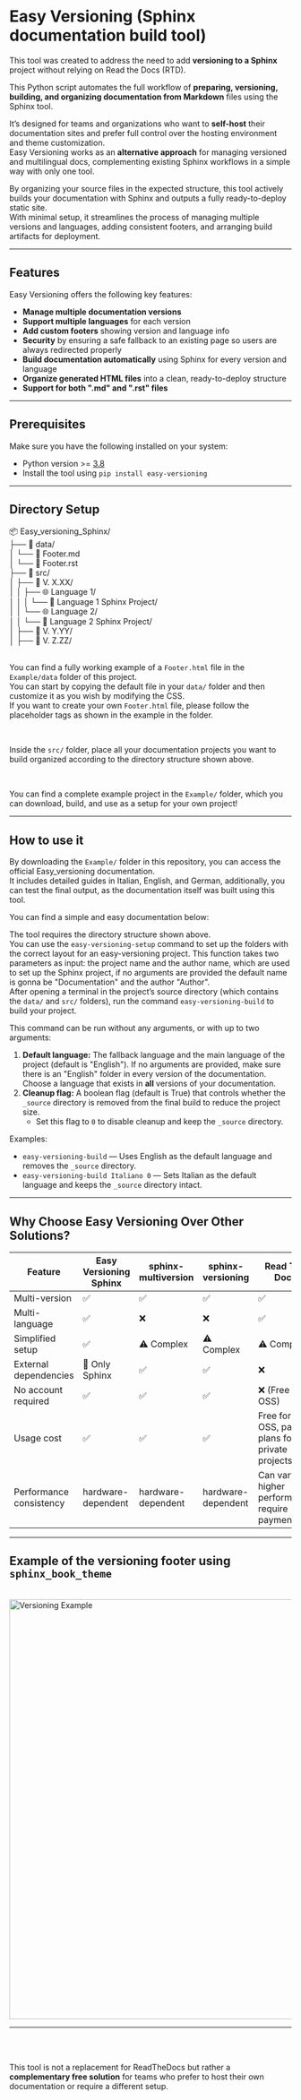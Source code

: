 # Easy Versioning (Sphinx documentation build tool)
  
This tool was created to address the need to add **versioning to a Sphinx** project without relying on Read the Docs (RTD).  
  
This Python script automates the full workflow of **preparing, versioning, building, and organizing documentation from Markdown** files using the Sphinx tool.  

It’s designed for teams and organizations who want to **self-host** their documentation sites and prefer full control over the hosting environment and theme customization.  
Easy Versioning works as an **alternative approach** for managing versioned and multilingual docs, complementing existing Sphinx workflows in a simple way with only one tool.

By organizing your source files in the expected structure, this tool actively builds your documentation with Sphinx and outputs a fully ready-to-deploy static site.  
With minimal setup, it streamlines the process of managing multiple versions and languages, adding consistent footers, and arranging build artifacts for deployment.

---

## Features

Easy Versioning offers the following key features:

-  **Manage multiple documentation versions**
-  **Support multiple languages** for each version
-  **Add custom footers** showing version and language info
-  **Security** by ensuring a safe fallback to an existing page so users are always redirected properly
-  **Build documentation automatically** using Sphinx for every version and language
-  **Organize generated HTML files** into a clean, ready-to-deploy structure
-  **Support for both ".md" and ".rst" files**

---

## Prerequisites

Make sure you have the following installed on your system:

- Python version >= [3.8](https://www.python.org/downloads/)
- Install the tool using `pip install easy-versioning`

---

## Directory Setup
📦 Easy_versioning_Sphinx/  
├── 📂 data/  
│   └── 📄 Footer.md  
│   └── 📄 Footer.rst  
├── 📂 src/  
│   ├── 📁 V. X.XX/  
│   │   ├── 🌐 Language 1/  
│   │   │   └── 📘 Language 1 Sphinx Project/  
│   │   └── 🌐 Language 2/  
│   │       └── 📘 Language 2 Sphinx Project/  
│   ├── 📁 V. Y.YY/  
│   ├── 📁 V. Z.ZZ/  
<br>

You can find a fully working example of a `Footer.html` file in the `Example/data` folder of this project.  
You can start by copying the default file in your `data/` folder and then customize it as you wish by modifying the CSS.  
If you want to create your own `Footer.html` file, please follow the placeholder tags as shown in the example in the folder.

<br>

Inside the `src/` folder, place all your documentation projects you want to build organized according to the directory structure shown above.

<br>

You can find a complete example project in the `Example/` folder, which you can download, build, and use as a setup for your own project!

---

## How to use it

By downloading the `Example/` folder in this repository, you can access the official Easy_versioning documentation.   
It includes detailed guides in Italian, English, and German, additionally, you can test the final output, as the documentation itself was built using this tool.  

You can find a simple and easy documentation below:   

The tool requires the directory structure shown above.  
You can use the `easy-versioning-setup` command to set up the folders with the correct layout for an easy-versioning project. This function takes two parameters as input: the project name and the author name, which are used to set up the Sphinx project, if no arguments are provided the default name is gonna be "Documentation" and the author "Author".   
After opening a terminal in the project’s source directory (which contains the `data/` and `src/` folders), run the command `easy-versioning-build` to build your project.

This command can be run without any arguments, or with up to two arguments:

1. **Default language:** The fallback language and the main language of the project (default is "English"). If no arguments are provided, make sure there is an "English" folder in every version of the documentation. Choose a language that exists in **all** versions of your documentation.  
2. **Cleanup flag:** A boolean flag (default is True) that controls whether the `_source` directory is removed from the final build to reduce the project size.  
   - Set this flag to `0` to disable cleanup and keep the `_source` directory.

Examples:  
- `easy-versioning-build` — Uses English as the default language and removes the `_source` directory.  
- `easy-versioning-build Italiano 0` — Sets Italian as the default language and keeps the `_source` directory intact. 

---

##  Why Choose Easy Versioning Over Other Solutions?

| Feature                | Easy Versioning Sphinx | sphinx-multiversion | sphinx-versioning | Read The Docs      |
|------------------------|-----------------------|---------------------|-------------------|-------------------|
| Multi-version          | ✅                    | ✅                  | ✅                | ✅                |
| Multi-language         | ✅                    | ❌                  | ❌                | ✅                |
| Simplified setup       | ✅                    | ⚠️ Complex          | ⚠️ Complex        | ⚠️ Complex        |
| External dependencies  | 🚫 Only Sphinx        | ✅                  | ✅                | ❌                |
| No account required    | ✅                    | ✅                  | ✅                | ❌ (Free for OSS)  |
| Usage cost             | ✅                    | ✅                  | ✅                | Free for OSS, paid plans for private projects |
| Performance consistency| hardware-dependent    | hardware-dependent   | hardware-dependent | Can vary, higher performance require payment          |

---

## Example of the versioning footer using `sphinx_book_theme`
<br>
<img src="https://github.com/user-attachments/assets/36babdf6-bd5d-4c43-86a3-1d65cfaf9f06" width="750" alt="Versioning Example" />

<br>

---

<br><br>

This tool is not a replacement for ReadTheDocs but rather a **complementary free solution** for teams who prefer to host their own documentation or require a different setup.
